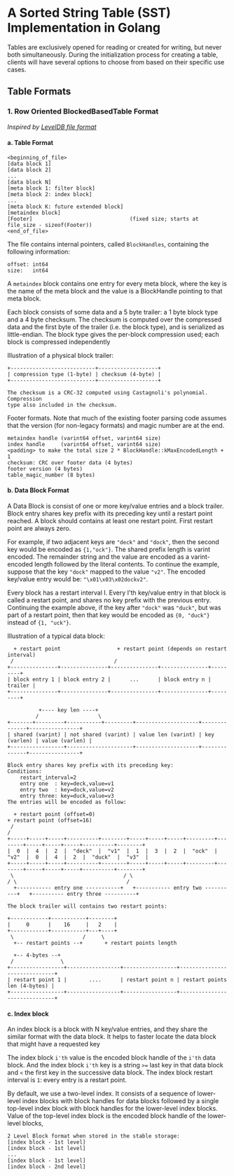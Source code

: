 # A Sorted String Table (SST) Implementation in Golang

Tables are exclusively opened for reading or created for writing, but never both simultaneously.
During the initialization process for creating a table, clients will have several options to choose 
from based on their specific use cases.

## Table Formats 

### 1. Row Oriented BlockedBasedTable Format 

_Inspired by [LevelDB file format](https://github.com/google/leveldb/blob/main/doc/table_format.md)_

#### a. Table Format 

```
<beginning_of_file>
[data block 1]
[data block 2]
...
[data block N]
[meta block 1: filter block]                  
[meta block 2: index block]     
...
[meta block K: future extended block]  
[metaindex block]
[Footer]                               (fixed size; starts at file_size - sizeof(Footer))
<end_of_file>
```

The file contains internal pointers, called `BlockHandles`, containing the following information:
```
offset: int64
size:   int64
```

A `metaindex` block contains one entry for every meta block, where the key is the name of the meta block 
and the value is a BlockHandle pointing to that meta block.

Each block consists of some data and a 5 byte trailer: a 1 byte block type and a
4 byte checksum. The checksum is computed over the compressed data and the first
byte of the trailer (i.e. the block type), and is serialized as little-endian.
The block type gives the per-block compression used; each block is compressed
independently

Illustration of a physical block trailer:
```
+---------------------------+-------------------+
| compression type (1-byte) | checksum (4-byte) |
+---------------------------+-------------------+

The checksum is a CRC-32 computed using Castagnoli's polynomial. Compression 
type also included in the checksum.
```

Footer formats. Note that much of the existing footer parsing code assumes that the version (for non-legacy formats) 
and magic number are at the end.

```
metaindex handle (varint64 offset, varint64 size)
index handle     (varint64 offset, varint64 size)
<padding> to make the total size 2 * BlockHandle::kMaxEncodedLength + 1
checksum: CRC over footer data (4 bytes)
footer version (4 bytes)
table_magic_number (8 bytes)
```

#### b. Data Block Format 

A Data Block is consist of one or more key/value entries and a block trailer. Block entry shares key prefix with its preceding 
key until a restart point reached. A block should contains at least one restart point. First restart point are always zero.

For example, if two adjacent keys are `"deck"` and `"dock"`, then the second key would be encoded as 
`{1,"ock"}`. The shared prefix length is varint encoded. The remainder string and the value are encoded as a varint-encoded length 
followed by the literal contents. To continue the example, suppose that the key `"dock"` mapped to the value
`"v2"`. The encoded key/value entry would be: `"\x01\x03\x02dockv2"`.

Every block has a restart interval I. Every I'th key/value entry in that block is called a restart point, and shares no key prefix with the previous entry.
Continuing the example above, if the key after `"dock"` was `"duck"`, but was part of a restart point, 
then that key would be encoded as `{0, "duck"}` instead of `{1, "uck"}`.

Illustration of a typical data block:

```
  + restart point                  + restart point (depends on restart interval)
 /                                /
+---------------+---------------+---------------+---------------+---------+
| block entry 1 | block entry 2 |      ...      | block entry n | trailer |
+---------------+---------------+---------------+---------------+---------+
```

```
          +---- key len ----+
         /                   \
+-------+---------+-----------+---------+--------------------+--------------+----------------+
| shared (varint) | not shared (varint) | value len (varint) | key (varlen) | value (varlen) |
+-----------------+---------------------+--------------------+--------------+----------------+

Block entry shares key prefix with its preceding key:
Conditions:
    restart_interval=2
    entry one  : key=deck,value=v1
    entry two  : key=dock,value=v2
    entry three: key=duck,value=v3
The entries will be encoded as follow:

  + restart point (offset=0)                                                 + restart point (offset=16)
 /                                                                          /
+-----+-----+-----+----------+--------+-----+-----+-----+---------+--------+-----+-----+-----+----------+--------+
|  0  |  4  |  2  |  "deck"  |  "v1"  |  1  |  3  |  2  |  "ock"  |  "v2"  |  0  |  4  |  2  |  "duck"  |  "v3"  |
+-----+-----+-----+----------+--------+-----+-----+-----+---------+--------+-----+-----+-----+----------+--------+
 \                                   / \                                  / \                                   /
  +----------- entry one -----------+   +----------- entry two ----------+   +---------- entry three ----------+
```
```
The block trailer will contains two restart points:

+------------+-----------+--------+
|     0      |    16     |   2    |
+------------+-----------+---+----+
 \                      /     \
  +-- restart points --+       + restart points length

  +-- 4-bytes --+
 /               \
+-----------------+-----------------+-----------------+------------------------------+
| restart point 1 |       ....      | restart point n | restart points len (4-bytes) |
+-----------------+-----------------+-----------------+------------------------------+
```

#### c. Index block 

An index block is a block with N key/value entries, and they share the similar format
with the data block. It helps to faster locate the data block that might have a requested key

The index block `i'th` value is the encoded block handle of the `i'th` data block.
And the index block `i'th` key is a string `>=` last key in that data block 
and `<` the first key in the successive data block. The index block restart 
interval is `1`: every entry is a restart point.

By default, we use a two-level index. It consists of a sequence of lower-level 
index blocks with block handles for data blocks followed by a single top-level 
index block with block handles for the lower-level index blocks. Value of the 
top-level index block is the encoded block handle of the lower-level blocks,

```
2 Level Block format when stored in the stable storage:
[index block - 1st level]
[index block - 1st level]
...
[index block - 1st level]
[index block - 2nd level]
```
